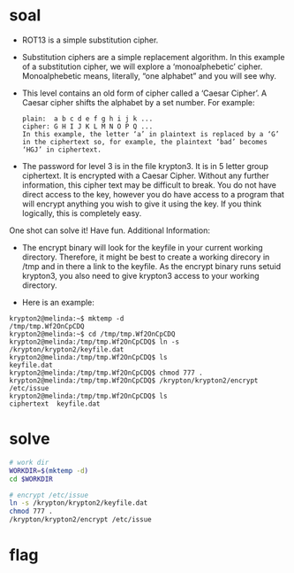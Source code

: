# soal
- ROT13 is a simple substitution cipher.
- Substitution ciphers are a simple replacement algorithm. In this example of a substitution cipher, we will explore a ‘monoalphebetic’ cipher. Monoalphebetic means, literally, “one alphabet” and you will see why.
- This level contains an old form of cipher called a ‘Caesar Cipher’. A Caesar cipher shifts the alphabet by a set number. For example:
  ```
  plain:  a b c d e f g h i j k ...
  cipher: G H I J K L M N O P Q ...
  In this example, the letter ‘a’ in plaintext is replaced by a ‘G’ in the ciphertext so, for example, the plaintext ‘bad’ becomes ‘HGJ’ in ciphertext.
  ```

- The password for level 3 is in the file krypton3. It is in 5 letter group ciphertext. It is encrypted with a Caesar Cipher. Without any further information, this cipher text may be difficult to break. You do not have direct access to the key, however you do have access to a program that will encrypt anything you wish to give it using the key. If you think logically, this is completely easy.

One shot can solve it!
Have fun.
Additional Information:

- The encrypt binary will look for the keyfile in your current working directory. Therefore, it might be best to create a working direcory in /tmp and in there a link to the keyfile. As the encrypt binary runs setuid krypton3, you also need to give krypton3 access to your working directory.

- Here is an example:
```
krypton2@melinda:~$ mktemp -d
/tmp/tmp.Wf2OnCpCDQ
krypton2@melinda:~$ cd /tmp/tmp.Wf2OnCpCDQ
krypton2@melinda:/tmp/tmp.Wf2OnCpCDQ$ ln -s /krypton/krypton2/keyfile.dat
krypton2@melinda:/tmp/tmp.Wf2OnCpCDQ$ ls
keyfile.dat
krypton2@melinda:/tmp/tmp.Wf2OnCpCDQ$ chmod 777 .
krypton2@melinda:/tmp/tmp.Wf2OnCpCDQ$ /krypton/krypton2/encrypt /etc/issue
krypton2@melinda:/tmp/tmp.Wf2OnCpCDQ$ ls
ciphertext  keyfile.dat
```

# solve
```bash
# work dir
WORKDIR=$(mktemp -d)
cd $WORKDIR

# encrypt /etc/issue
ln -s /krypton/krypton2/keyfile.dat
chmod 777 .
/krypton/krypton2/encrypt /etc/issue


```

# flag